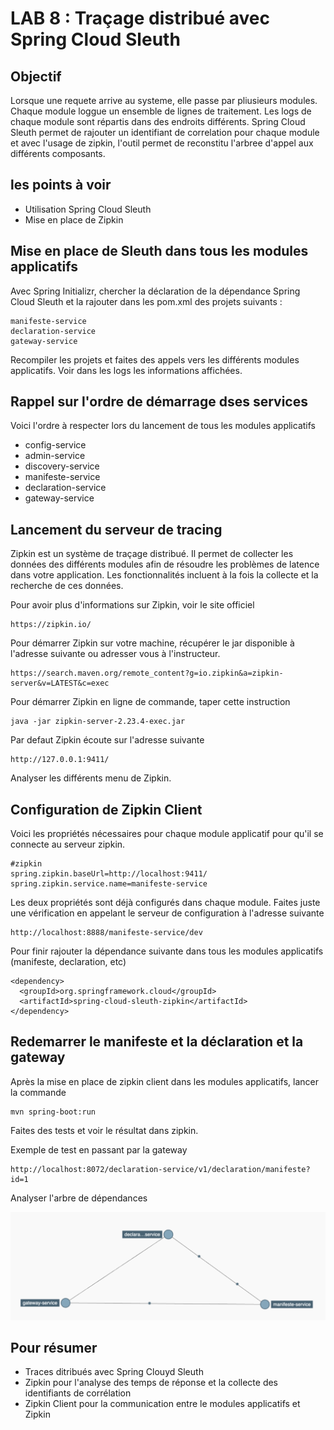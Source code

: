 # LAB 8 : Traçage distribué avec Spring Cloud Sleuth

## Objectif

Lorsque une requete arrive au systeme, elle passe par pliusieurs modules. Chaque module loggue un ensemble de lignes de traitement.
Les logs de chaque module sont répartis dans des endroits différents.
Spring Cloud Sleuth permet de rajouter un identifiant de correlation pour chaque module et avec l'usage de zipkin, l'outil permet de reconstitu l'arbree d'appel aux différents composants.

## les points à voir

+ Utilisation Spring Cloud Sleuth
+ Mise en place de Zipkin

## Mise en place de Sleuth dans tous les modules applicatifs

Avec Spring Initializr, chercher la déclaration de la dépendance Spring Cloud Sleuth et la rajouter dans les pom.xml des projets suivants :

```
manifeste-service
declaration-service
gateway-service
```

Recompiler les projets et faites des appels vers les différents modules applicatifs. Voir dans les logs les informations affichées.

## Rappel sur l'ordre de démarrage dses services

Voici l'ordre à respecter lors du lancement de tous les modules applicatifs


+ config-service
+ admin-service
+ discovery-service
+ manifeste-service
+ declaration-service
+ gateway-service


## Lancement du serveur de tracing

Zipkin est un système de traçage distribué. Il permet de collecter les données des différents modules afin de résoudre les problèmes de latence dans votre application. Les fonctionnalités incluent à la fois la collecte et la recherche de ces données.

Pour avoir plus d'informations sur Zipkin, voir le site officiel
```
https://zipkin.io/
```

Pour démarrer Zipkin sur votre machine, récupérer le jar disponible à l'adresse suivante ou adresser vous à l'instructeur.
```
https://search.maven.org/remote_content?g=io.zipkin&a=zipkin-server&v=LATEST&c=exec
```

Pour démarrer Zipkin en ligne de commande, taper cette instruction

```
java -jar zipkin-server-2.23.4-exec.jar
```
Par defaut Zipkin écoute sur l'adresse suivante

```
http://127.0.0.1:9411/
```

Analyser les différents menu de Zipkin.

## Configuration de Zipkin Client

Voici les propriétés nécessaires pour chaque module applicatif pour qu'il se connecte au serveur zipkin.
```
#zipkin
spring.zipkin.baseUrl=http://localhost:9411/
spring.zipkin.service.name=manifeste-service
```

Les deux propriétés sont déjà configurés dans chaque module. Faites juste une vérification en appelant le serveur de configuration à l'adresse suivante
```
http://localhost:8888/manifeste-service/dev
```

Pour finir rajouter la dépendance suivante dans tous les modules applicatifs (manifeste, declaration, etc)

```
<dependency>
  <groupId>org.springframework.cloud</groupId>
  <artifactId>spring-cloud-sleuth-zipkin</artifactId>
</dependency>
```

## Redemarrer le manifeste et la déclaration et la gateway

Après la mise en place de zipkin client dans les modules applicatifs, lancer la commande
```
mvn spring-boot:run
```


Faites des tests et voir le résultat dans zipkin.

Exemple de test en passant par la gateway
```
http://localhost:8072/declaration-service/v1/declaration/manifeste?id=1
```

Analyser l'arbre de dépendances

![](images/zipkin.png)

## Pour résumer

+ Traces ditribués avec Spring Clouyd Sleuth
+ Zipkin pour l'analyse des temps de réponse et la collecte des identifiants de corrélation
+ Zipkin Client pour la communication entre le modules applicatifs et Zipkin
